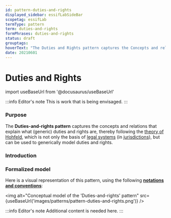 ```yaml
---
id: pattern-duties-and-rights
displayed_sidebar: essifLabSideBar
scopetag: essifLab
termType: pattern
term: duties-and-rights
formPhrases: duties-and-rights
status: draft
grouptags:
hoverText: "The Duties and Rights pattern captures the Concepts and relations that explain what a generic duties and rights consists of (based on Hofeld's theories), and relates it to Jurisdictions, Parties and Legal Entities."
date: 20210601
---
```


# Duties and Rights


import useBaseUrl from '@docusaurus/useBaseUrl'

:::info Editor's note
This is work that is being envisaged.
:::
### Purpose

The **Duties-and-rights pattern** captures the concepts and relations that explain what (generic) duties and rights are, thereby following the [theory of Hohfeld](https://plato.stanford.edu/entries/rights/#FormRighHohfAnalSyst), which is not only the basis of [legal systems](legal-system@) (in [jurisdictions](@)), but can be used to generically model duties and rights.

### Introduction


### Formalized model

Here is a visual representation of this pattern, using the following **[notations and conventions](../notations-and-conventions#pattern-diagram-notations)**:

<img
  alt="Conceptual model of the 'Duties-and-rights' pattern"
  src={useBaseUrl('images/patterns/pattern-duties-and-rights.png')}
/>

:::info Editor's note
Additional content is needed here.
:::
